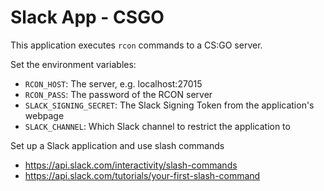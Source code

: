 # Slack App - CSGO

This application executes `rcon` commands to a CS:GO server.

Set the environment variables:

- `RCON_HOST`: The server, e.g. localhost:27015
- `RCON_PASS`: The password of the RCON server
- `SLACK_SIGNING_SECRET`: The Slack Signing Token from the application's webpage
- `SLACK_CHANNEL`: Which Slack channel to restrict the application to

Set up a Slack application and use slash commands

- https://api.slack.com/interactivity/slash-commands
- https://api.slack.com/tutorials/your-first-slash-command

